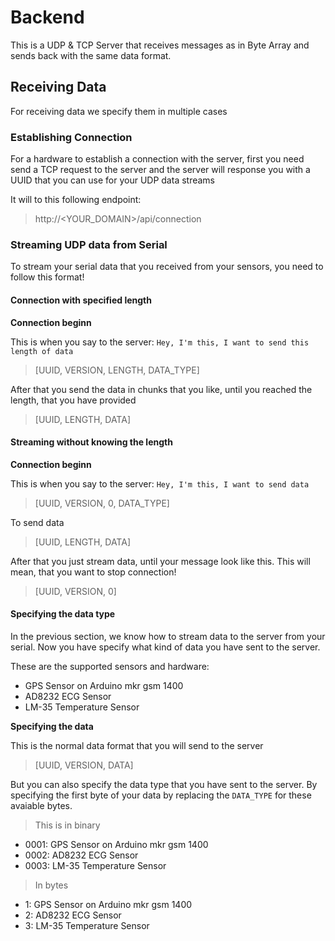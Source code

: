 # Backend

This is a UDP & TCP Server that receives messages as in Byte Array and sends back with the same data format.

## Receiving Data

For receiving data we specify them in multiple cases

### Establishing Connection

For a hardware to establish a connection with the server, first you need send a TCP request to the server and the server will response you with a UUID that you can use for your UDP data streams

It will to this following endpoint:

> http://<YOUR_DOMAIN>/api/connection


### Streaming UDP data from Serial

To stream your serial data that you received from your sensors, you need to follow this format!

#### Connection with specified length

**Connection beginn**

This is when you say to the server: `Hey, I'm this, I want to send this length of data`

> [UUID, VERSION, LENGTH, DATA_TYPE]

After that you send the data in chunks that you like, until you reached the length, that you have provided

> [UUID, LENGTH, DATA]

#### Streaming without knowing the length

**Connection beginn**

This is when you say to the server: `Hey, I'm this, I want to send data`

> [UUID, VERSION, 0, DATA_TYPE]

To send data

> [UUID, LENGTH, DATA]

After that you just stream data, until your message look like this. This will mean, that you want to stop connection!

> [UUID, VERSION, 0]

#### Specifying the data type

In the previous section, we know how to stream data to the server from your serial. Now you have specify what kind of data you have sent to the server.

These are the supported sensors and hardware:

  - GPS Sensor on Arduino mkr gsm 1400
  - AD8232 ECG Sensor
  - LM-35 Temperature Sensor


**Specifying the data**

This is the normal data format that you will send to the server

> [UUID, VERSION, DATA]

But you can also specify the data type that you have sent to the server. By specifying the first byte of your data by replacing the `DATA_TYPE` for these avaiable bytes.

  > This is in binary

  - 0001: GPS Sensor on Arduino mkr gsm 1400
  - 0002: AD8232 ECG Sensor
  - 0003: LM-35 Temperature Sensor

  > In bytes

  - 1: GPS Sensor on Arduino mkr gsm 1400
  - 2: AD8232 ECG Sensor
  - 3: LM-35 Temperature Sensor
